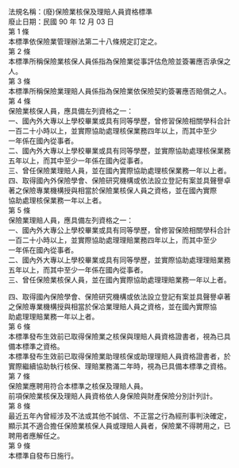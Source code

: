法規名稱：(廢)保險業核保及理賠人員資格標準  
廢止日期：民國 90 年 12 月 03 日  
第 1 條  
本標準依保險業管理辦法第二十八條規定訂定之。  
第 2 條  
本標準所稱保險業核保人員係指為保險業從事評估危險並簽署應否承保之  
人。  
第 3 條  
本標準所稱保險業理賠人員係指為保險業依保險契約簽署應否賠償之人。  
第 4 條  
保險業核保人員，應具備左列資格之一：  
一、國內外大專以上學校畢業或具有同等學歷，曾修習保險相關學科合計  
一百二十小時以上，並實際協助處理核保業務四年以上，而其中至少  
一年係在國內從事者。  
二、國內外大專以上學校畢業或具有同等學歷，並實際協助處理核保業務  
五年以上，而其中至少一年係在國內從事者。  
三、曾任保險業理賠人員，並在國內實際協助處理核保業務一年以上者。  
四、取得國內外保險學會、保險研究機構或依法設立登記有案並具聲譽卓  
著之保險專業機構授與相當於保險業核保人員之資格，並在國內實際  
協助處理核保業務一年以上者。  
第 5 條  
保險業理賠人員，應具備左列資格之一：  
一、國內外大專公上學校畢業或具有同等學歷，曾修習保險相關學科合計  
一百二十小時以上，並實際協助處理理賠業務四年以上，而其中至少  
一年係在國內從事者。  
二、國內外大專以上學校畢業或具有同等學歷，並實際協助處理理賠業務  
五年以上，而其中至少一年係在國內從事者。  
三、曾任保險業核保人員，並在國內實際協助處理理賠業務一年以上者。  


四、取得國內保險學會、保險研究機構或依法設立登記有案並具聲譽卓著  
之保險專業機構授與相當於保冾業理賠人員之資格，並在國內實際協  
助處理理賠業務一年以上者。  
第 6 條  
本標準發布生效前已取得保險業之核保與理賠人員資格證書者，視為已具  
備本標準之資格。  
本標準發布生效前已取得保險業助理核保或助理理賠人員資格證書者，於  
實際繼續協助執行核保、理賠業務滿二年時，視為已具備本標準之資格。  
第 7 條  
保險業應聘用符合本標準之核保及理賠人員。  
前項保險業核保及理賠人員資格依人身保險與財產保險分別計列計。  
第 8 條  
最近五年內曾經涉及不法或其他不誠信、不正當之行為經刑事判決確定，  
顯示其不適合擔任保險業核保人員或理賠人員者，保險業不得聘用之，已  
聘用者應解任之。  
第 9 條  
本標準自發布日施行。  


